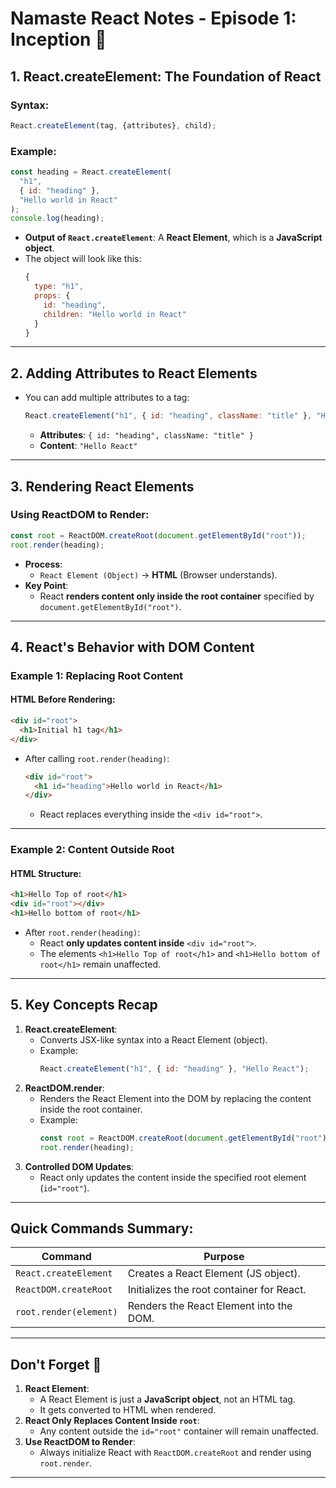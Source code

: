 # Namaste React Notes - Episode 1: Inception 🚀

## **1. React.createElement: The Foundation of React**

### Syntax:
```javascript
React.createElement(tag, {attributes}, child);
```

### Example:
```javascript
const heading = React.createElement(
  "h1",
  { id: "heading" },
  "Hello world in React"
);
console.log(heading);
```
- **Output of `React.createElement`**: A **React Element**, which is a **JavaScript object**.
- The object will look like this:
  ```javascript
  {
    type: "h1",
    props: {
      id: "heading",
      children: "Hello world in React"
    }
  }
  ```

---

## **2. Adding Attributes to React Elements**
- You can add multiple attributes to a tag:
  ```javascript
  React.createElement("h1", { id: "heading", className: "title" }, "Hello React");
  ```
  - **Attributes**: `{ id: "heading", className: "title" }`
  - **Content**: `"Hello React"`

---

## **3. Rendering React Elements**

### Using ReactDOM to Render:
```javascript
const root = ReactDOM.createRoot(document.getElementById("root"));
root.render(heading);
```
- **Process**:
  - `React Element (Object)` → **HTML** (Browser understands).
- **Key Point**:
  - React **renders content only inside the root container** specified by `document.getElementById("root")`.

---

## **4. React's Behavior with DOM Content**

### Example 1: Replacing Root Content
#### HTML Before Rendering:
```html
<div id="root">
  <h1>Initial h1 tag</h1>
</div>
```
- After calling `root.render(heading)`:
  ```html
  <div id="root">
    <h1 id="heading">Hello world in React</h1>
  </div>
  ```
  - React replaces everything inside the `<div id="root">`.

---

### Example 2: Content Outside Root
#### HTML Structure:
```html
<h1>Hello Top of root</h1>
<div id="root"></div>
<h1>Hello bottom of root</h1>
```
- After `root.render(heading)`:
  - React **only updates content inside** `<div id="root">`.
  - The elements `<h1>Hello Top of root</h1>` and `<h1>Hello bottom of root</h1>` remain unaffected.

---

## **5. Key Concepts Recap**
1. **React.createElement**:
   - Converts JSX-like syntax into a React Element (object).
   - Example: 
     ```javascript
     React.createElement("h1", { id: "heading" }, "Hello React");
     ```
2. **ReactDOM.render**:
   - Renders the React Element into the DOM by replacing the content inside the root container.
   - Example:
     ```javascript
     const root = ReactDOM.createRoot(document.getElementById("root"));
     root.render(heading);
     ```
3. **Controlled DOM Updates**:
   - React only updates the content inside the specified root element (`id="root"`).

---

## Quick Commands Summary:
| **Command**                | **Purpose**                              |
|----------------------------|------------------------------------------|
| `React.createElement`      | Creates a React Element (JS object).     |
| `ReactDOM.createRoot`      | Initializes the root container for React.|
| `root.render(element)`     | Renders the React Element into the DOM.  |

---

## **Don't Forget** 📝
1. **React Element**:
   - A React Element is just a **JavaScript object**, not an HTML tag.
   - It gets converted to HTML when rendered.
2. **React Only Replaces Content Inside `root`**:
   - Any content outside the `id="root"` container will remain unaffected.
3. **Use ReactDOM to Render**:
   - Always initialize React with `ReactDOM.createRoot` and render using `root.render`.

---